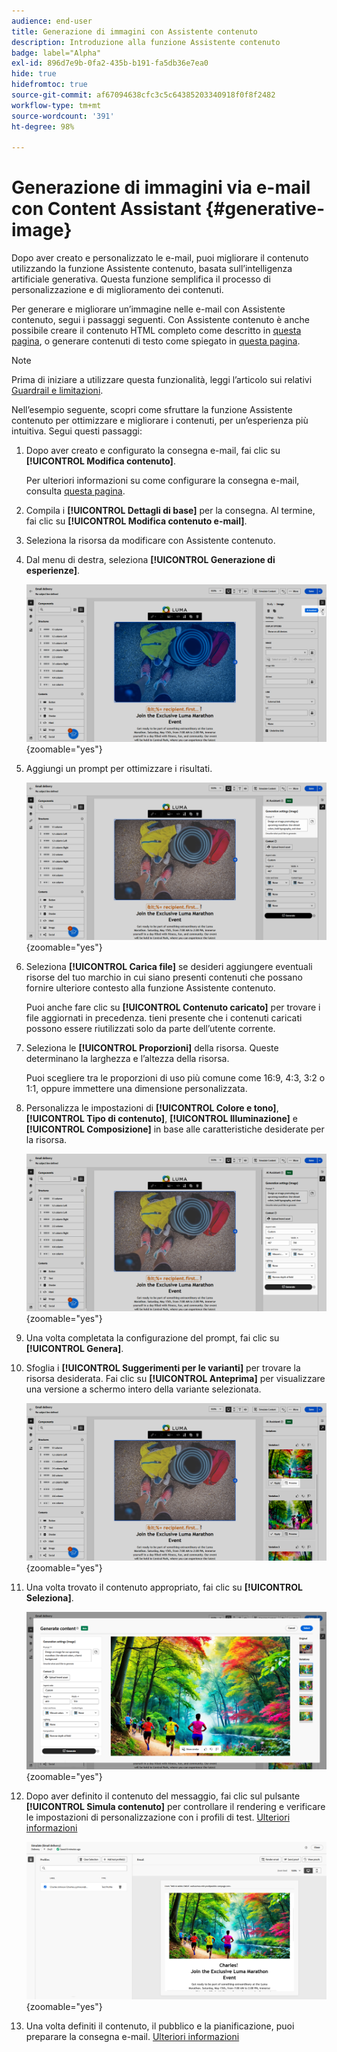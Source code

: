 ```yaml
---
audience: end-user
title: Generazione di immagini con Assistente contenuto
description: Introduzione alla funzione Assistente contenuto
badge: label="Alpha"
exl-id: 896d7e9b-0fa2-435b-b191-fa5db36e7ea0
hide: true
hidefromtoc: true
source-git-commit: af67094638cfc3c5c64385203340918f0f8f2482
workflow-type: tm+mt
source-wordcount: '391'
ht-degree: 98%

---
```


# Generazione di immagini via e-mail con Content Assistant {#generative-image}

Dopo aver creato e personalizzato le e-mail, puoi migliorare il contenuto utilizzando la funzione Assistente contenuto, basata sull’intelligenza artificiale generativa. Questa funzione semplifica il processo di personalizzazione e di miglioramento dei contenuti.

Per generare e migliorare un’immagine nelle e-mail con Assistente contenuto, segui i passaggi seguenti. Con Assistente contenuto è anche possibile creare il contenuto HTML completo come descritto in [questa pagina](generative-email.md), o generare contenuti di testo come spiegato in [questa pagina](generative-content.md).

>[!NOTE]
>
>Prima di iniziare a utilizzare questa funzionalità, leggi l’articolo sui relativi [Guardrail e limitazioni](generative-gs.md#guardrails-and-limitations).

Nell’esempio seguente, scopri come sfruttare la funzione Assistente contenuto per ottimizzare e migliorare i contenuti, per un’esperienza più intuitiva. Segui questi passaggi:

1. Dopo aver creato e configurato la consegna e-mail, fai clic su **[!UICONTROL Modifica contenuto]**.

   Per ulteriori informazioni su come configurare la consegna e-mail, consulta [questa pagina](../email/create-email-content.md).

1. Compila i **[!UICONTROL Dettagli di base]** per la consegna. Al termine, fai clic su **[!UICONTROL Modifica contenuto e-mail]**.

1. Seleziona la risorsa da modificare con Assistente contenuto.

1. Dal menu di destra, seleziona **[!UICONTROL Generazione di esperienze]**.

   ![](assets/image-genai-1.png){zoomable=&quot;yes&quot;}

1. Aggiungi un prompt per ottimizzare i risultati.

   ![](assets/image-genai-2.png){zoomable=&quot;yes&quot;}

1. Seleziona **[!UICONTROL Carica file]** se desideri aggiungere eventuali risorse del tuo marchio in cui siano presenti contenuti che possano fornire ulteriore contesto alla funzione Assistente contenuto.

   Puoi anche fare clic su **[!UICONTROL Contenuto caricato]** per trovare i file aggiornati in precedenza. tieni presente che i contenuti caricati possono essere riutilizzati solo da parte dell’utente corrente.

1. Seleziona le **[!UICONTROL Proporzioni]** della risorsa. Queste determinano la larghezza e l’altezza della risorsa.

   Puoi scegliere tra le proporzioni di uso più comune come 16:9, 4:3, 3:2 o 1:1, oppure immettere una dimensione personalizzata.

1. Personalizza le impostazioni di **[!UICONTROL Colore e tono]**, **[!UICONTROL Tipo di contenuto]**, **[!UICONTROL Illuminazione]** e **[!UICONTROL Composizione]** in base alle caratteristiche desiderate per la risorsa.

   ![](assets/image-genai-3.png){zoomable=&quot;yes&quot;}

1. Una volta completata la configurazione del prompt, fai clic su **[!UICONTROL Genera]**.

1. Sfoglia i **[!UICONTROL Suggerimenti per le varianti]** per trovare la risorsa desiderata. Fai clic su **[!UICONTROL Anteprima]** per visualizzare una versione a schermo intero della variante selezionata.

   ![](assets/image-genai-5.png){zoomable=&quot;yes&quot;}

1. Una volta trovato il contenuto appropriato, fai clic su **[!UICONTROL Seleziona]**.

   ![](assets/image-genai-6.png){zoomable=&quot;yes&quot;}

1. Dopo aver definito il contenuto del messaggio, fai clic sul pulsante **[!UICONTROL Simula contenuto]** per controllare il rendering e verificare le impostazioni di personalizzazione con i profili di test.  [Ulteriori informazioni](../preview-test/preview-content.md)

   ![](assets/image-genai-7.png){zoomable=&quot;yes&quot;}

1. Una volta definiti il contenuto, il pubblico e la pianificazione, puoi preparare la consegna e-mail. [Ulteriori informazioni](../monitor/prepare-send.md)
